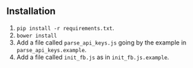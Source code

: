 Installation
------------

  1) `pip install -r requirements.txt`.
  2) `bower install`
  3) Add a file called `parse_api_keys.js` going by the example in
     `parse_api_keys.example`.
  4) Add a file called `init_fb.js` as in `init_fb.js.example`.
